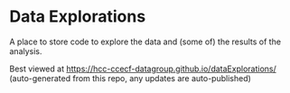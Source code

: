# Data Explorations
A place to store code to explore the data and (some of) the results of the analysis.

Best viewed at https://hcc-ccecf-datagroup.github.io/dataExplorations/ (auto-generated from this repo, any updates are auto-published)
